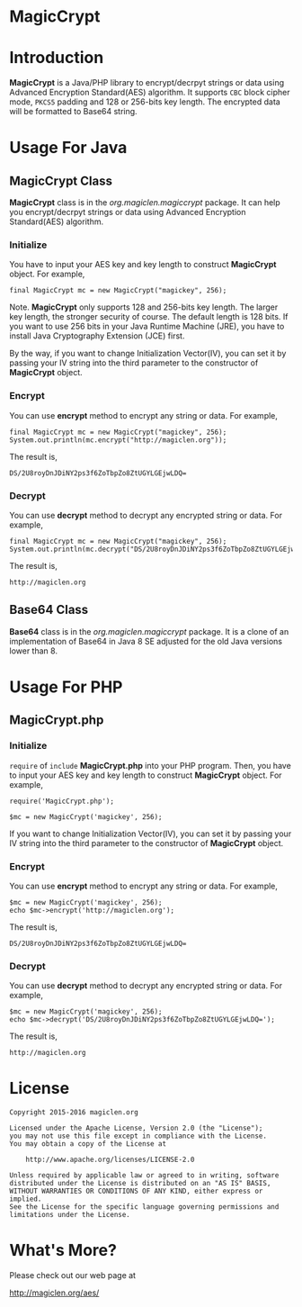 MagicCrypt
=================================

# Introduction

**MagicCrypt** is a Java/PHP library to encrypt/decrpyt strings or data using Advanced Encryption Standard(AES) algorithm. It supports `CBC` block cipher mode, `PKCS5` padding and 128 or 256-bits key length. The encrypted data will be formatted to Base64 string.

# Usage For Java

## MagicCrypt Class

**MagicCrypt** class is in the *org.magiclen.magiccrypt* package. It can help you encrypt/decrpyt strings or data using Advanced Encryption Standard(AES) algorithm.

### Initialize

You have to input your AES key and key length to construct **MagicCrypt** object. For example,

    final MagicCrypt mc = new MagicCrypt("magickey", 256);

Note. **MagicCrypt** only supports 128 and 256-bits key length. The larger key length, the stronger security of course. The default length is 128 bits. If you want to use 256 bits in your Java Runtime Machine (JRE), you have to install Java Cryptography Extension (JCE) first.

By the way, if you want to change Initialization Vector(IV), you can set it by passing your IV string into the third parameter to the constructor of **MagicCrypt** object.

### Encrypt

You can use **encrypt** method to encrypt any string or data. For example,

    final MagicCrypt mc = new MagicCrypt("magickey", 256);
    System.out.println(mc.encrypt("http://magiclen.org"));

The result is,

    DS/2U8royDnJDiNY2ps3f6ZoTbpZo8ZtUGYLGEjwLDQ=

### Decrypt

You can use **decrypt** method to decrypt any encrypted string or data. For example,

    final MagicCrypt mc = new MagicCrypt("magickey", 256);
    System.out.println(mc.decrypt("DS/2U8royDnJDiNY2ps3f6ZoTbpZo8ZtUGYLGEjwLDQ="));

The result is,

    http://magiclen.org

## Base64 Class

**Base64** class is in the *org.magiclen.magiccrypt* package. It is a clone of an implementation of Base64 in Java 8 SE adjusted for the old Java versions lower than 8.

# Usage For PHP

## MagicCrypt.php

### Initialize

`require` of `include` **MagicCrypt.php** into your PHP program. Then, you have to input your AES key and key length to construct **MagicCrypt** object. For example,

    require('MagicCrypt.php');

    $mc = new MagicCrypt('magickey', 256);

If you want to change Initialization Vector(IV), you can set it by passing your IV string into the third parameter to the constructor of **MagicCrypt** object.

### Encrypt

You can use **encrypt** method to encrypt any string or data. For example,

    $mc = new MagicCrypt('magickey', 256);
    echo $mc->encrypt('http://magiclen.org');

The result is,

    DS/2U8royDnJDiNY2ps3f6ZoTbpZo8ZtUGYLGEjwLDQ=

### Decrypt

You can use **decrypt** method to decrypt any encrypted string or data. For example,

    $mc = new MagicCrypt('magickey', 256);
    echo $mc->decrypt('DS/2U8royDnJDiNY2ps3f6ZoTbpZo8ZtUGYLGEjwLDQ=');

The result is,

    http://magiclen.org

# License

    Copyright 2015-2016 magiclen.org

    Licensed under the Apache License, Version 2.0 (the "License");
    you may not use this file except in compliance with the License.
    You may obtain a copy of the License at

        http://www.apache.org/licenses/LICENSE-2.0

    Unless required by applicable law or agreed to in writing, software
    distributed under the License is distributed on an "AS IS" BASIS,
    WITHOUT WARRANTIES OR CONDITIONS OF ANY KIND, either express or implied.
    See the License for the specific language governing permissions and
    limitations under the License.

# What's More?

Please check out our web page at

http://magiclen.org/aes/
